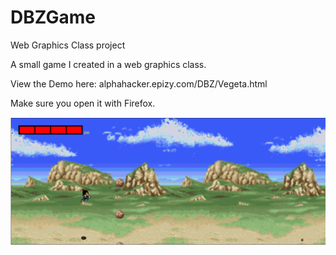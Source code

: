 # DBZGame
Web Graphics Class project

A small game I created in a web graphics class.

View the Demo here: alphahacker.epizy.com/DBZ/Vegeta.html

Make sure you open it with Firefox.


![DBZGame](/vegeta.PNG)
